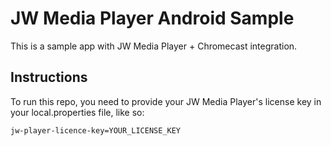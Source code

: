 # JW Media Player Android Sample

This is a sample app with JW Media Player + Chromecast integration.

## Instructions

To run this repo, you need to provide your JW Media Player's license key in your local.properties file, like so:

```
jw-player-licence-key=YOUR_LICENSE_KEY
```